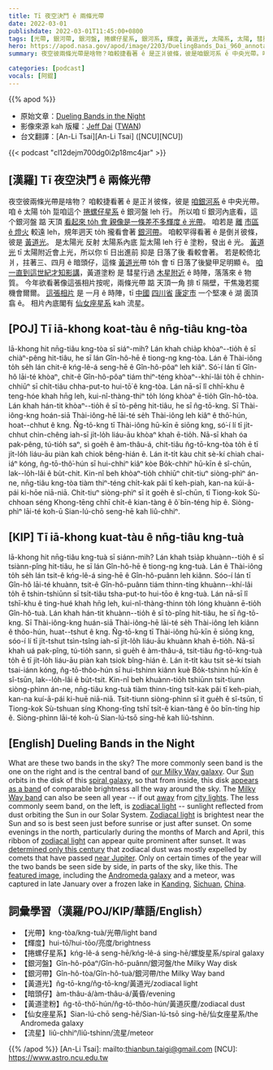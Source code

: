 ```yaml
---
title: Tī 夜空決鬥 ê 兩條光帶
date: 2022-03-01
publishdate: 2022-03-01T11:45:00+0800
tags: [光帶, 銀河帶, 銀河盤, 捲螺仔星系, 銀河系, 輝度, 黃道光, 太陽系, 太陽, 彗星, 黃道塗粉, 黃道光帶, 木星, 仙女座星系, 流星]
hero: https://apod.nasa.gov/apod/image/2203/DuelingBands_Dai_960_annotated.jpg
summary: 夜空彼兩條光帶是啥物？咱較捷看著 ê 是正爿彼條，彼是咱銀河系 ê 中央光帶。咱較罕得看著 ê 是倒爿彼條，彼是黃道光。

categories: [podcast]
vocals: [阿錕]
---
```


{{% apod %}}

- 原始文章：[Dueling Bands in the Night](https://apod.nasa.gov/apod/ap220301.html)
- 影像來源 kah 版權：[Jeff Dai](http://www.twanight.org/Dai) ([TWAN](http://www.twanight.org/))
- 台文翻譯：[An-Li Tsai][An-Li Tsai] ([NCU][NCU])

{{< podcast "cl12dejm700dg0i2p18mc4jar" >}}

## [漢羅] Tī 夜空決鬥 ê 兩條光帶
夜空彼兩條光帶是啥物？
咱較捷看著 ê 是正爿彼條，彼是 [咱銀河系][our Milky Way galaxy] ê 中央光帶。
咱 ê 太陽 to̍h 踅咱這个 [捲螺仔星系][spiral galaxy] ê 銀河盤 leh 行。
所以咱 tī 銀河內底看，這个銀河盤 踮 天頂 [看起來 to̍h 會 親像是一條差不多輝度 ê 光帶][appears as a band]。
咱若是 [離][away] [市區 ê 燈火][city lights t] 較遠 leh，規年迵天 to̍h 攏看會著 [銀河帶][Milky Way band]。
咱較罕得看著 ê 是倒爿彼條，彼是 [黃道光][zodiacal light 1]。
是太陽光 反射 太陽系內底 踅太陽 leh 行 ê 塗粉，發出 ê 光。
[黃道光][Zodiacal light] tī 太陽附近會上光，所以你 tī 日出進前 抑是 日落了後 看較會著。
若是較倚北爿，拄著三、四月 ê 暗頭仔，這條 [黃道光][zodiacal light 2]帶 to̍h 會 tī 日落了後變甲足明顯 ê。
[咱一直到這世紀才知影講][determined only this century]，黃道塗粉 是 彗星行過 [木星附近][near Jupiter] ê 時陣，落落來 ê 物質。
今年欲看著像這張相片按呢，兩條光帶 踮 天頂一角 排 tī 隔壁，干焦幾若擺機會爾爾。
[這張相片][featured image] 是 一月 ê 時陣，tī [中國][China] [四川省][Sichuan] [康定市][Kanding] 一个堅凍 ê 湖 面頂 翕 ê。
相片內底閣有 [仙女座星系][Andromeda galaxy t] kah 流星。


## [POJ] Tī iā-khong koat-tàu ê nn̄g-tiâu kng-tòa
Iā-khong hit nn̄g-tiâu kng-tòa sī siáⁿ-mih?
Lán khah chia̍p khòaⁿ--tio̍h ê sī chiàⁿ-pêng hit-tiâu, he sī lán Gîn-hô-hē ê tiong-ng kng-tòa.
Lán ê Thài-iông to̍h se̍h lán chit-ê kńg-lê-á seng-hē ê Gîn-hô-pôaⁿ leh kiâⁿ.
Só͘-í lán tī Gîn-hô lāi-té khòaⁿ, chit-ê Gîn-hô-pôaⁿ tiám thiⁿ-téng khòaⁿ--khí-lâi to̍h ē chhin-chhiūⁿ sī chi̍t-tiâu chha-put-to hui-tō͘ ê kng-tòa.
Lán nā-sī lî chhī-khu ê teng-hóe khah hn̄g leh, kui-nî-thàng-thiⁿ to̍h lóng khòaⁿ ē-tio̍h Gîn-hô-tòa.
Lán khah hán-tit khòaⁿ--tio̍h ê sī tò-pêng hit-tiâu, he sī n̂g-tō-kng.
Sī Thài-iông-kng hoán-siā Thài-iông-hē lāi-té se̍h Thài-iông leh kiâⁿ ê thô͘-hún, hoat--chhut ê kng.
N̂g-tō-kng tī Thài-iông hū-kīn ē siōng kng, só͘-í lí tī ji̍t-chhut chìn-chêng iah-sī ji̍t-lo̍h liáu-āu khòaⁿ khah ē-tio̍h.
Nā-sī khah óa pak-pêng, tú-tio̍h saⁿ, sì goe̍h ê àm-thâu-á, chit-tiâu n̂g-tō-kng-tòa to̍h ē tī ji̍t-lo̍h liáu-āu piàn kah chiok bêng-hián ê.
Lán it-ti̍t kàu chit sè-kí chiah chai-iáⁿ kóng, n̂g-tō-thô͘-hún sī hui-chhiⁿ kiâⁿ kòe Bo̍k-chhiⁿ hū-kīn ê sî-chūn, lak--lo̍h-lâi ê bu̍t-chit.
Kin-nî beh khòaⁿ-tio̍h chhiūⁿ chit-tiuⁿ siòng-phìⁿ án-ne, nn̄g-tiâu kng-tòa tiàm thiⁿ-téng chi̍t-kak pâi tī keh-piah, kan-na kúi-ā-pái ki-hōe niā-niā.
Chit-tiuⁿ siòng-phìⁿ sī it goe̍h ê sî-chūn, tī Tiong-kok Sù-chhoan séng Khong-tēng chhī chi̍t-ê kian-tàng ê ô͘ bīn-téng hip ê.
Siòng-phìⁿ lāi-té koh-ū Sian-lú-chō seng-hē kah liû-chhiⁿ.

## [KIP] Tī iā-khong kuat-tàu ê nn̄g-tiâu kng-tuà
Iā-khong hit nn̄g-tiâu kng-tuà sī siánn-mih?
Lán khah tsia̍p khuànn--tio̍h ê sī tsiànn-pîng hit-tiâu, he sī lán Gîn-hô-hē ê tiong-ng kng-tuà.
Lán ê Thài-iông to̍h se̍h lán tsit-ê kńg-lê-á sing-hē ê Gîn-hô-puânn leh kiânn.
Sóo-í lán tī Gîn-hô lāi-té khuànn, tsit-ê Gîn-hô-puânn tiám thinn-tíng khuànn--khí-lâi to̍h ē tshin-tshiūnn sī tsi̍t-tiâu tsha-put-to hui-tōo ê kng-tuà.
Lán nā-sī lî tshī-khu ê ting-hué khah hn̄g leh, kui-nî-thàng-thinn to̍h lóng khuànn ē-tio̍h Gîn-hô-tuà.
Lán khah hán-tit khuànn--tio̍h ê sī tò-pîng hit-tiâu, he sī n̂g-tō-kng.
Sī Thài-iông-kng huán-siā Thài-iông-hē lāi-té se̍h Thài-iông leh kiânn ê thôo-hún, huat--tshut ê kng.
N̂g-tō-kng tī Thài-iông hū-kīn ē siōng kng, sóo-í lí tī ji̍t-tshut tsìn-tsîng iah-sī ji̍t-lo̍h liáu-āu khuànn khah ē-tio̍h.
Nā-sī khah uá pak-pîng, tú-tio̍h sann, sì gue̍h ê àm-thâu-á, tsit-tiâu n̂g-tō-kng-tuà to̍h ē tī ji̍t-lo̍h liáu-āu piàn kah tsiok bîng-hián ê.
Lán it-ti̍t kàu tsit sè-kí tsiah tsai-iánn kóng, n̂g-tō-thôo-hún sī hui-tshinn kiânn kuè Bo̍k-tshinn hū-kīn ê sî-tsūn, lak--lo̍h-lâi ê bu̍t-tsit.
Kin-nî beh khuànn-tio̍h tshiūnn tsit-tiunn siòng-phìnn án-ne, nn̄g-tiâu kng-tuà tiàm thinn-tíng tsi̍t-kak pâi tī keh-piah, kan-na kuí-ā-pái ki-huē niā-niā.
Tsit-tiunn siòng-phìnn sī it gue̍h ê sî-tsūn, tī Tiong-kok Sù-tshuan síng Khong-tīng tshī tsi̍t-ê kian-tàng ê ôo bīn-tíng hip ê.
Siòng-phìnn lāi-té koh-ū Sian-lú-tsō sing-hē kah liû-tshinn.

## [English] Dueling Bands in the Night
What are these two bands in the sky?
The more commonly seen band is the one on the right and is the central band of [our Milky Way galaxy][our Milky Way galaxy].
Our [Sun][Sun] orbits in the disk of this [spiral galaxy][spiral galaxy], so that from inside, this disk [appears as a band][appears as a band] of comparable brightness all the way around the sky.
The [Milky Way band][Milky Way band] can also be seen all year -- if out [away][away] from [city lights][city lights e].
The less commonly seem band, on the left, is [zodiacal light][zodiacal light 1] -- sunlight reflected from dust orbiting the Sun in our Solar System.
[Zodiacal light][Zodiacal light] is brightest near the Sun and so is best seen just before sunrise or just after sunset.
On some evenings in the north, particularly during the months of March and April, this ribbon of [zodiacal light][zodiacal light 2] can appear quite prominent after sunset.
It was [determined only this century][determined only this century] that zodiacal dust was mostly expelled by comets that have passed [near Jupiter][near Jupiter].
Only on certain times of the year will the two bands be seen side by side, in parts of the sky, like this.
The [featured image][featured image], including the [Andromeda galaxy][Andromeda galaxy e] and a meteor, was captured in late January over a frozen lake in [Kanding][Kanding], [Sichuan][Sichuan], [China][China].

## 詞彙學習（漢羅/POJ/KIP/華語/English）
- 【光帶】kng-tòa/kng-tuà/光帶/light band
- 【輝度】hui-tō͘/hui-tōo/亮度/brightness
- 【捲螺仔星系】kńg-lê-á seng-hē/kńg-lê-á sing-hē/螺旋星系/spiral galaxy
- 【銀河盤】Gîn-hô-pôaⁿ/Gîn-hô-puânn/銀河盤/the Milky Way disk
- 【銀河帶】Gîn-hô-tòa/Gîn-hô-tuà/銀河帶/the Milky Way band
- 【黃道光】n̂g-tō-kng/n̂g-tō-kng/黃道光/zodiacal light
- 【暗頭仔】àm-thâu-á/àm-thâu-á/黃昏/evening
- 【黃道塗粉】n̂g-tō-thô͘-hún/n̂g-tō-thôo-hún/黃道灰塵/zodiacal dust
- 【仙女座星系】Sian-lú-chō seng-hē/Sian-lú-tsō sing-hē/仙女座星系/the Andromeda galaxy
- 【流星】liû-chhiⁿ/liû-tshinn/流星/meteor

{{% /apod %}}
[An-Li Tsai]: mailto:thianbun.taigi@gmail.com
[NCU]: https://www.astro.ncu.edu.tw


[our Milky Way galaxy]:https://imagine.gsfc.nasa.gov/science/objects/milkyway1.html
[Sun]:https://solarsystem.nasa.gov/solar-system/sun/overview/
[spiral galaxy]:https://apod.nasa.gov/apod/ap170917.html
[appears as a band]:https://apod.nasa.gov/apod/ap170328.html
[Milky Way band]:https://apod.nasa.gov/apod/ap110710.html
[away]:https://petapixel.com/2017/02/09/light-pollution-changes-view-orion-constellation/
[city lights e]:https://apod.nasa.gov/apod/ap200408.html
[city lights t]:https://apod.tw/daily/20200408/
[zodiacal light 1]:https://en.wikipedia.org/wiki/Zodiacal_light
[Zodiacal light]:https://apod.nasa.gov/apod/ap070925.html
[zodiacal light 2]:https://apod.nasa.gov/apod/ap040825.html
[determined only this century]:https://ui.adsabs.harvard.edu/abs/2010ApJ...713..816N/abstract
[near Jupiter]:https://apod.nasa.gov/apod/ap180226.html
[featured image]:https://twanight.org/gallery/dueling-lights/
[Andromeda galaxy e]:https://apod.nasa.gov/apod/ap220119.html
[Andromeda galaxy t]:https://apod.tw/daily/20220119/
[Kanding]:https://youtu.be/l0K7t1VcMtU
[Sichuan]:https://en.wikipedia.org/wiki/Sichuan
[China]:https://en.wikipedia.org/wiki/China
